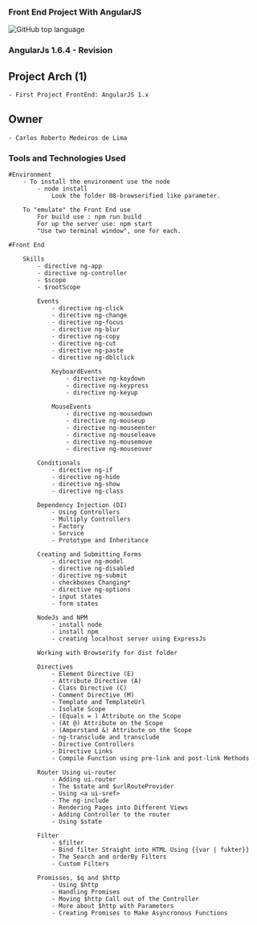 ### Front End Project With AngularJS

![GitHub top language](https://img.shields.io/github/languages/top/CarlosRobertoMedeiros/revision-stream-java)
### AngularJs 1.6.4 - Revision 

## Project Arch (1)
	- First Project FrontEnd: AngularJS 1.x

## Owner

	- Carlos Roberto Medeiros de Lima

### Tools and Technologies Used ###
	
	#Environment 
		- To install the environment use the node
			- node install 
				Look the folder 08-browserified like parameter.

		To "emulate" the Front End use
			For build use : npm run build
			For up the server use: npm start
			"Use two terminal window", one for each.
	
	#Front End
		
		Skills
			- directive ng-app
			- directive ng-controller
			- $scope
			- $rootScope
			
			Events
				- directive ng-click	
				- directive ng-change	
				- directive ng-focus
				- directive ng-blur
				- directive ng-copy
				- directive ng-cut
				- directive ng-paste
				- directive ng-dblclick
				
				KeyboardEvents
					- directive ng-keydown
					- directive ng-keypress
					- directive ng-keyup
				
				MouseEvents
					- directive ng-mousedown
					- directive ng-mouseup
					- directive ng-mouseenter
					- directive ng-mouseleave
					- directive ng-mousemove
					- directive ng-mouseover
					
			Conditionals
				- directive ng-if
				- directive ng-hide
				- directive ng-show
				- directive ng-class
				
			Dependency Injection (DI)
				- Using Controllers
				- Multiply Controllers
				- Factory
				- Service
				- Prototype and Inheritance
			
			Creating and Submitting Forms
				- directive ng-model
				- directive ng-disabled
				- directive ng-submit
				- checkboxes Changing*
				- directive ng-options
				- input states
				- form states
			
			NodeJs and NPM
				- install node
				- install npm
				- creating localhost server using ExpressJs
			
			Working with Browserify for dist folder
			
			Directives
				- Element Directive (E)
				- Attribute Directive (A)
				- Class Directive (C)
				- Comment Directive (M)
				- Template and TemplateUrl
				- Isolate Scope
				- (Equals = ) Attribute on the Scope
				- (At @) Attribute on the Scope
				- (Amperstand &) Attribute on the Scope
				- ng-transclude and transclude
				- Directive Controllers
				- Directive Links
				- Compile Function using pre-link and post-link Methods
				
			Router Using ui-router
				- Adding ui.router
				- The $state and $urlRouteProvider
				- Using <a ui-sref>
				- The ng-include
				- Rendering Pages into Different Views
				- Adding Controller to the router
				- Using $state
			
			Filter
				- $filter
				- Bind filter Straight into HTML Using {{var | fukter}}
				- The Search and orderBy Filters
				- Custom Filters
			
			Promisses, $q and $http
				- Using $http
				- Handling Promises
				- Moving $http Call out of the Controller
				- More about $http with Parameters
				- Creating Promises to Make Asyncronous Functions

